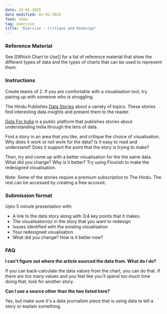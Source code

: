 ```yaml
---
date: 28-01-2025
date modified: 03-02-2025
feed: show
tag: exercise
title: "Exercise - Critique and Redesign"
---
```


### Reference Material

See [[Which Chart to Use]] for a list of reference material that show the different types of data and the types of charts that can be used to represent them.

### Instructions

Create teams of 2. If you are comfortable with a visualisation tool, try pairing up with someone who is struggling.

The Hindu Publishes [Data Stories](https://www.thehindu.com/data/) about a variety of topics. These stories find interesting data insights and present them to the reader.

 [Data For India](https://www.dataforindia.com/) is a public platform that publishes stories about understanding India through the lens of data.

Find a story in an area that you like, and critique the choice of visualisation. Why does it work or not work for the data? Is it easy to read and understand? Does it support the point that the story is trying to make?

Then, try and come up with a better visualisation for the the same data. What did you change? Why is it better? Try using Flourish to make the redesigned visualisation.

Note: Some of the stories require a premium subscription to The Hindu. The rest can be accessed by creating a free account.

### Submission format

Upto 5 minute presentation with:

- A link to the data story along with 3/4 key points that it makes.
- The visualisation(s) in the story that you want to redesign
- Issues identified with the existing visualisation
- Your redesigned visualisation
- What did you change? How is it better now?

### FAQ

**I can't figure out where the article sourced the data from. What do I do?**

If you can back-calculate the data values from the chart, you can do that. If there are too many values and you feel like you'll spend too much time doing that, look for another story.

**Can I use a source other than the two listed here?**

Yes, but make sure it's a data journalism piece that is using data to tell a story or explain something.